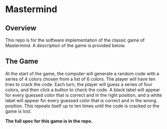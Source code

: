 # Mastermind

## Overview
This repo is for the software implementation of the classic game of Mastermind. A description of the game is provided below.

## The Game
At the start of the game, the computer will generate a random code with a series of 4 colors chosen from a list of 6 colors. The player will have ten tries to crack the code. Each turn, the player will guess a series of four colors, and then click a button to check the code. A black label will appear for every guessed color that is correct and in the right position, and a white label will appear for every guessed color that is correct and in the wrong position. This repeats itself up to ten times until the code is cracked or the game is lost.

**The full spec for this game is in the repo.**
